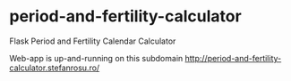 # period-and-fertility-calculator
Flask Period and Fertility Calendar Calculator

Web-app is up-and-running on this subdomain http://period-and-fertility-calculator.stefanrosu.ro/ 
